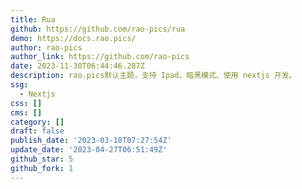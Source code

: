 ```yaml
---
title: Rua
github: https://github.com/rao-pics/rua
demo: https://docs.rao.pics/
author: rao-pics
author_link: https://github.com/rao-pics
date: 2023-11-30T06:44:46.287Z
description: rao.pics默认主题，支持 Ipad、暗黑模式、使用 nextjs 开发。
ssg:
  - Nextjs
css: []
cms: []
category: []
draft: false
publish_date: '2023-03-18T07:27:54Z'
update_date: '2023-04-27T06:51:49Z'
github_star: 5
github_fork: 1
---
```

